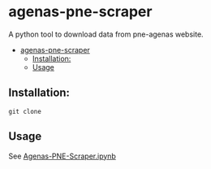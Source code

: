 # agenas-pne-scraper

A python tool to download data from pne-agenas website.

- [agenas-pne-scraper](#agenas-pne-scraper)
  - [Installation:](#installation)
  - [Usage](#usage)

## Installation:

`git clone `

## Usage

See [Agenas-PNE-Scraper.ipynb](Agenas-PNE-Scraper.ipynb)
